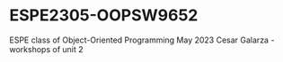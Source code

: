 # ESPE2305-OOPSW9652
ESPE class of Object-Oriented Programming May 2023
Cesar Galarza - workshops of unit 2
